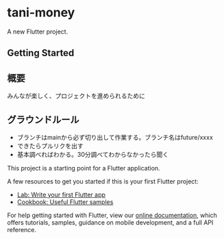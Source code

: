 # tani-money

A new Flutter project.

## Getting Started

## 概要
みんなが楽しく、プロジェクトを進められるために

## グラウンドルール
- ブランチはmainから必ず切り出して作業する。ブランチ名はfuture/xxxx
- できたらプルリクを出す
- 基本調べればわかる。30分調べてわからなかったら聞く


This project is a starting point for a Flutter application.

A few resources to get you started if this is your first Flutter project:

- [Lab: Write your first Flutter app](https://flutter.dev/docs/get-started/codelab)
- [Cookbook: Useful Flutter samples](https://flutter.dev/docs/cookbook)

For help getting started with Flutter, view our
[online documentation](https://flutter.dev/docs), which offers tutorials,
samples, guidance on mobile development, and a full API reference.
